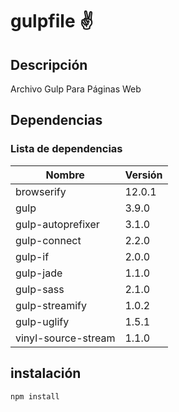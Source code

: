 # gulpfile :v:

## Descripción
Archivo Gulp Para Páginas Web

## Dependencias
### Lista de dependencias
| Nombre              | Versión |
| ------------------- | ------- |
| browserify          | 12.0.1  |
| gulp                | 3.9.0   |
| gulp-autoprefixer   | 3.1.0   |
| gulp-connect        | 2.2.0   |
| gulp-if             | 2.0.0   |
| gulp-jade           | 1.1.0   |
| gulp-sass           | 2.1.0   |
| gulp-streamify      | 1.0.2   |
| gulp-uglify         | 1.5.1   |
| vinyl-source-stream | 1.1.0   |

## instalación
```
npm install
```

